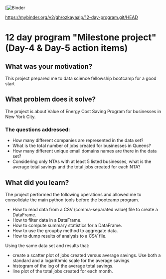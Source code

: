 [![Binder](https://mybinder.org/badge_logo.svg)

https://mybinder.org/v2/gh/ozkayaalp/12-day-program.git/HEAD

# 12 day program "Milestone project" (Day-4 & Day-5 action items)

## What was your motivation?
This project prepared me to data science fellowship bootcamp for a good start

## What problem does it solve?
The project is about Value of Energy Cost Saving Program for businesses in New York City.
### The questions addressed: 
- How many different companies are represented in the data set?
- What is the total number of jobs created for businesses in Queens?
- How many different unique email domains names are there in the data set?
- Considering only NTAs with at least 5 listed businesses, what is the average total savings and the total jobs created for each NTA?

## What did you learn?
The project performed the following operations and allowed me to consolidate the main python tools before the bootcamp program.

- How to read data from a CSV (comma-separated value) file to create a DataFrame.
- How to filter data in a DataFrame.
- How to compute summary statistics for a DataFrame.
- How to use the groupby method to aggregate data.
- How to dump results of analysis to a CSV file.

Using the same data set and results that:
- create a scatter plot of jobs created versus average savings. Use both a standard and a logarithmic scale for the average savings.
- histogram of the log of the average total savings.
- line plot of the total jobs created for each month.
